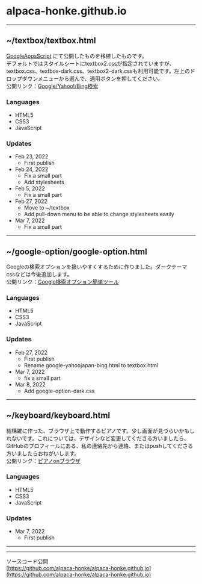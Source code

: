 # alpaca-honke.github.io  
***
## ~/textbox/textbox.html  
[GoogleAppsScript](https://script.google.com/macros/s/AKfycbwpJeDx0pWiuhdtLSz_4Q1ha_6G75yKSuiXoIpQh7xy7arANWgNyNs4ECk_p7ZYzbI9Pg/exec) にて公開したものを移植したものです。  
デフォルトではスタイルシートにtextbox2.cssが指定されていますが、textbox.css、textbox-dark.css、textbox2-dark.cssも利用可能です。左上のドロップダウンメニューから選んで、適用ボタンを押してください。  
公開リンク：[Google/Yahoo!/Bing検索](https://alpaca-honke.github.io/textbox/textbox.html)  
### Languages  
- HTML5  
- CSS3  
- JavaScript  
### Updates  
- Feb 23, 2022
  - First publish
- Feb 24, 2022
  - Fix a small part
  - Add stylesheets
- Feb 5, 2022
  - Fix a small part
- Feb 27, 2022
  - Move to ~/textbox
  - Add pull-down menu to be able to change stylesheets easily
- Mar 7, 2022
  - Fix a small part
***
## ~/google-option/google-option.html  
Googleの検索オプションを扱いやすくするために作りました。ダークテーマcssなどは今後追加します。  
公開リンク：[Google検索オプション簡単ツール](https://alpaca-honke.github.io/google-option/google-option.html)  
### Languages  
- HTML5
- CSS3
- JavaScript
### Updates  
- Feb 27, 2022  
  - First publish
  - Rename google-yahoojapan-bing.html to textbox.html
- Mar 7, 2022
  - fix a small part
- Mar 8, 2022
  - Add google-option-dark.css
***
## ~/keyboard/keyboard.html  
結構雑に作った、ブラウザ上で動作するピアノです。少し画面が見づらいかもしれないです。これについては、デザインなど変更してくださる方いましたら、GitHubのプロフィールにある、私の連絡先から連絡、またはpushしてくださる方いましたらおねがいします。  
公開リンク：[ピアノonブラウザ](https://alpaca-honke.github.io/keyboard/keyboard.html)  
### Languages
- HTML5
- CSS3
- JavaScript
### Updates
- Mar 7, 2022
  - First publish
***
***

ソースコード公開  
[https://github.com/alpaca-honke/alpaca-honke.github,io](https://github.com/alpaca-honke/alpaca-honke.github,io)
